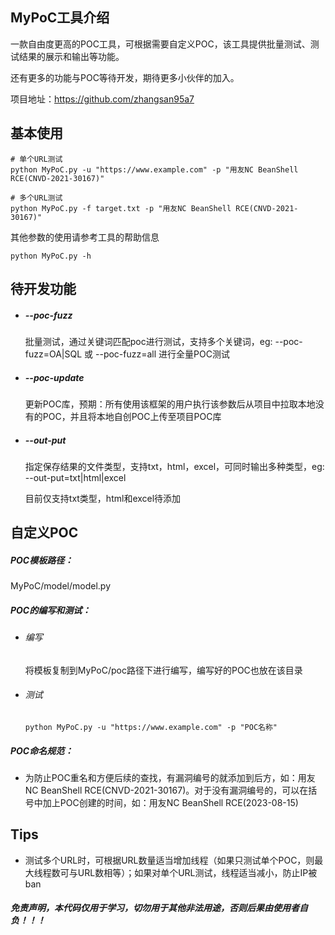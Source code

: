 ## MyPoC工具介绍

一款自由度更高的POC工具，可根据需要自定义POC，该工具提供批量测试、测试结果的展示和输出等功能。



还有更多的功能与POC等待开发，期待更多小伙伴的加入。



项目地址：https://github.com/zhangsan95a7



## 基本使用

```
# 单个URL测试
python MyPoC.py -u "https://www.example.com" -p "用友NC BeanShell RCE(CNVD-2021-30167)"

# 多个URL测试
python MyPoC.py -f target.txt -p "用友NC BeanShell RCE(CNVD-2021-30167)"
```



其他参数的使用请参考工具的帮助信息

```
python MyPoC.py -h
```



## 待开发功能

- ##### --poc-fuzz

  批量测试，通过关键词匹配poc进行测试，支持多个关键词，eg: --poc-fuzz=OA|SQL 或 --poc-fuzz=all 进行全量POC测试



- ##### --poc-update

  更新POC库，预期：所有使用该框架的用户执行该参数后从项目中拉取本地没有的POC，并且将本地自创POC上传至项目POC库



- ##### --out-put

  指定保存结果的文件类型，支持txt，html，excel，可同时输出多种类型，eg: --out-put=txt|html|excel

  目前仅支持txt类型，html和excel待添加





## 自定义POC

##### POC模板路径：

MyPoC/model/model.py



##### POC的编写和测试：

- ###### 编写

  将模板复制到MyPoC/poc路径下进行编写，编写好的POC也放在该目录



- ###### 测试

  ```
  python MyPoC.py -u "https://www.example.com" -p "POC名称"
  ```

  

##### POC命名规范：

- 为防止POC重名和方便后续的查找，有漏洞编号的就添加到后方，如：用友NC BeanShell RCE(CNVD-2021-30167)。对于没有漏洞编号的，可以在括号中加上POC创建的时间，如：用友NC BeanShell RCE(2023-08-15)





## Tips

- 测试多个URL时，可根据URL数量适当增加线程（如果只测试单个POC，则最大线程数可与URL数相等）；如果对单个URL测试，线程适当减小，防止IP被ban





##### 免责声明，本代码仅用于学习，切勿用于其他非法用途，否则后果由使用者自负！！！